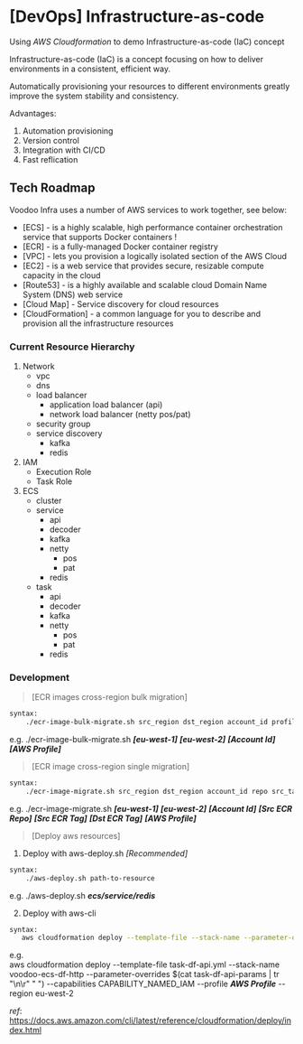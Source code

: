 # [DevOps] Infrastructure-as-code
Using *AWS Cloudformation* to demo Infrastructure-as-code (IaC) concept

Infrastructure-as-code (IaC) is a concept focusing on how to deliver environments in a consistent, efficient way.

Automatically provisioning your resources to different environments greatly improve the system stability and consistency.

Advantages:
1) Automation provisioning
2) Version control
3) Integration with CI/CD 
4) Fast reflication

## Tech Roadmap
 
Voodoo Infra uses a number of AWS services to work together, see below: 
 
* [ECS] - is a highly scalable, high performance container orchestration service that supports Docker containers ! 
* [ECR] - is a fully-managed Docker container registry 
* [VPC] -  lets you provision a logically isolated section of the AWS Cloud  
* [EC2] - is a web service that provides secure, resizable compute capacity in the cloud 
* [Route53] -  is a highly available and scalable cloud Domain Name System (DNS) web service 
* [Cloud Map] - Service discovery for cloud resources 
* [CloudFormation] - a common language for you to describe and provision all the infrastructure resources  

### Current Resource Hierarchy  
 
1. Network 
    - vpc 
    - dns 
    - load balancer 
      - application load balancer (api) 
      - network load balancer (netty pos/pat) 
    - security group 
    - service discovery 
        - kafka 
        - redis 
2. IAM 
    - Execution Role 
    - Task Role 
3. ECS 
    - cluster 
    - service 
        - api 
        - decoder 
        - kafka 
        - netty 
            - pos 
            - pat 
        - redis 
    - task 
        - api 
        - decoder 
        - kafka 
        - netty 
            - pos 
            - pat 
        - redis 
  
### Development 
 
>[ECR images cross-region bulk migration] 
```sh 
syntax: 
    ./ecr-image-bulk-migrate.sh src_region dst_region account_id profile 
``` 
 
e.g. 
    ./ecr-image-bulk-migrate.sh  ***[eu-west-1]*** ***[eu-west-2]*** ***[Account Id]*** ***[AWS Profile]***  
 
>[ECR image cross-region single migration] 
```sh 
syntax: 
    ./ecr-image-migrate.sh src_region dst_region account_id repo src_tag dst_tag profile  
``` 
 
e.g. 
    ./ecr-image-migrate.sh ***[eu-west-1]*** ***[eu-west-2]*** ***[Account Id]*** ***[Src ECR Repo]*** ***[Src ECR Tag]*** ***[Dst ECR Tag]*** ***[AWS Profile]*** 
 
 
>[Deploy aws resources] 
 
1. Deploy with aws-deploy.sh  *[Recommended]* 
```sh 
syntax: 
    ./aws-deploy.sh path-to-resource 
``` 
e.g. 
    ./aws-deploy.sh ***ecs/service/redis*** 
 
2. Deploy with aws-cli 
 ```sh 
syntax: 
    aws cloudformation deploy --template-file --stack-name --parameter-overrides --capabilities --profile --region  
``` 
e.g.  
aws cloudformation deploy --template-file task-df-api.yml --stack-name voodoo-ecs-df-http --parameter-overrides $(cat task-df-api-params | tr "\n\r" " ") --capabilities CAPABILITY_NAMED_IAM  --profile ***AWS Profile***  --region eu-west-2 
 
*ref*: https://docs.aws.amazon.com/cli/latest/reference/cloudformation/deploy/index.html  
